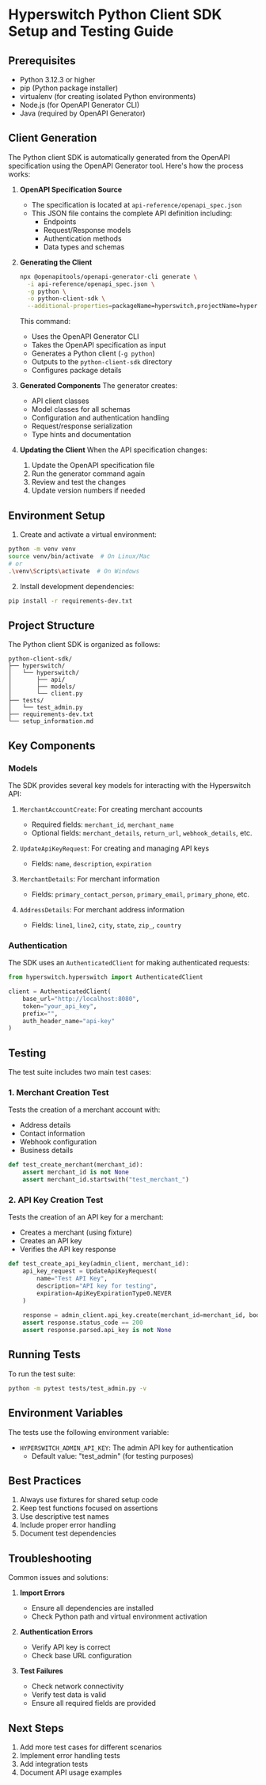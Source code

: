 # Hyperswitch Python Client SDK Setup and Testing Guide

## Prerequisites

- Python 3.12.3 or higher
- pip (Python package installer)
- virtualenv (for creating isolated Python environments)
- Node.js (for OpenAPI Generator CLI)
- Java (required by OpenAPI Generator)

## Client Generation

The Python client SDK is automatically generated from the OpenAPI specification using the OpenAPI Generator tool. Here's how the process works:

1. **OpenAPI Specification Source**
   - The specification is located at `api-reference/openapi_spec.json`
   - This JSON file contains the complete API definition including:
     - Endpoints
     - Request/Response models
     - Authentication methods
     - Data types and schemas

2. **Generating the Client**
   ```bash
   npx @openapitools/openapi-generator-cli generate \
     -i api-reference/openapi_spec.json \
     -g python \
     -o python-client-sdk \
     --additional-properties=packageName=hyperswitch,projectName=hyperswitch-python-client-sdk,packageVersion=1.0.0
   ```

   This command:
   - Uses the OpenAPI Generator CLI
   - Takes the OpenAPI specification as input
   - Generates a Python client (`-g python`)
   - Outputs to the `python-client-sdk` directory
   - Configures package details

3. **Generated Components**
   The generator creates:
   - API client classes
   - Model classes for all schemas
   - Configuration and authentication handling
   - Request/response serialization
   - Type hints and documentation

4. **Updating the Client**
   When the API specification changes:
   1. Update the OpenAPI specification file
   2. Run the generator command again
   3. Review and test the changes
   4. Update version numbers if needed

## Environment Setup

1. Create and activate a virtual environment:
```bash
python -m venv venv
source venv/bin/activate  # On Linux/Mac
# or
.\venv\Scripts\activate  # On Windows
```

2. Install development dependencies:
```bash
pip install -r requirements-dev.txt
```

## Project Structure

The Python client SDK is organized as follows:

```
python-client-sdk/
├── hyperswitch/
│   └── hyperswitch/
│       ├── api/
│       ├── models/
│       └── client.py
├── tests/
│   └── test_admin.py
├── requirements-dev.txt
└── setup_information.md
```

## Key Components

### Models

The SDK provides several key models for interacting with the Hyperswitch API:

1. `MerchantAccountCreate`: For creating merchant accounts
   - Required fields: `merchant_id`, `merchant_name`
   - Optional fields: `merchant_details`, `return_url`, `webhook_details`, etc.

2. `UpdateApiKeyRequest`: For creating and managing API keys
   - Fields: `name`, `description`, `expiration`

3. `MerchantDetails`: For merchant information
   - Fields: `primary_contact_person`, `primary_email`, `primary_phone`, etc.

4. `AddressDetails`: For merchant address information
   - Fields: `line1`, `line2`, `city`, `state`, `zip_`, `country`

### Authentication

The SDK uses an `AuthenticatedClient` for making authenticated requests:

```python
from hyperswitch.hyperswitch import AuthenticatedClient

client = AuthenticatedClient(
    base_url="http://localhost:8080",
    token="your_api_key",
    prefix="",
    auth_header_name="api-key"
)
```

## Testing

The test suite includes two main test cases:

### 1. Merchant Creation Test

Tests the creation of a merchant account with:
- Address details
- Contact information
- Webhook configuration
- Business details

```python
def test_create_merchant(merchant_id):
    assert merchant_id is not None
    assert merchant_id.startswith("test_merchant_")
```

### 2. API Key Creation Test

Tests the creation of an API key for a merchant:
- Creates a merchant (using fixture)
- Creates an API key
- Verifies the API key response

```python
def test_create_api_key(admin_client, merchant_id):
    api_key_request = UpdateApiKeyRequest(
        name="Test API Key",
        description="API key for testing",
        expiration=ApiKeyExpirationType0.NEVER
    )
    
    response = admin_client.api_key.create(merchant_id=merchant_id, body=api_key_request)
    assert response.status_code == 200
    assert response.parsed.api_key is not None
```

## Running Tests

To run the test suite:

```bash
python -m pytest tests/test_admin.py -v
```

## Environment Variables

The tests use the following environment variable:
- `HYPERSWITCH_ADMIN_API_KEY`: The admin API key for authentication
  - Default value: "test_admin" (for testing purposes)

## Best Practices

1. Always use fixtures for shared setup code
2. Keep test functions focused on assertions
3. Use descriptive test names
4. Include proper error handling
5. Document test dependencies

## Troubleshooting

Common issues and solutions:

1. **Import Errors**
   - Ensure all dependencies are installed
   - Check Python path and virtual environment activation

2. **Authentication Errors**
   - Verify API key is correct
   - Check base URL configuration

3. **Test Failures**
   - Check network connectivity
   - Verify test data is valid
   - Ensure all required fields are provided

## Next Steps

1. Add more test cases for different scenarios
2. Implement error handling tests
3. Add integration tests
4. Document API usage examples 